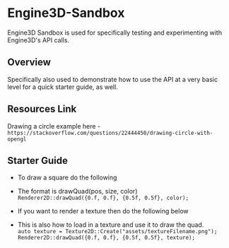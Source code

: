 # Engine3D-Sandbox
Engine3D Sandbox is used for specifically testing and experimenting with Engine3D's API calls.

## Overview
Specifically also used to demonstrate how to use the API at a very basic level for a quick starter guide, as well.

## Resources Link
Drawing a circle example here - `https://stackoverflow.com/questions/22444450/drawing-circle-with-opengl`

## Starter Guide
* To draw a square do the following 
* The format is drawQuad(pos, size, color) \
`Renderer2D::drawQuad({0.f, 0.f}, {0.5f, 0.5f}, color);`

* If you want to render a texture then do the following below
* This is also how to load in a texture and use it to draw the quad. \
`auto texture = Texture2D::Create("assets/textureFilename.png");` \
`Renderer2D::drawQuad({0.f, 0.f}, {0.5f, 0.5f}, texture);`
